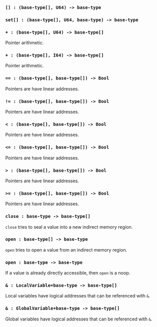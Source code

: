 <link rel="stylesheet" type="text/css" href="styles.css">

### `[] : (base-type[], U64) -> base-type`

### `set[] : (base-type[], U64, base-type) -> base-type`

### `+ : (base-type[], U64) -> base-type[]`

Pointer arithmetic.

### `+ : (base-type[], I64) -> base-type[]`

Pointer arithmetic.

### `== : (base-type[], base-type[]) -> Bool`

Pointers are have linear addresses.

### `!= : (base-type[], base-type[]) -> Bool`

Pointers are have linear addresses.

### `< : (base-type[], base-type[]) -> Bool`

Pointers are have linear addresses.

### `<= : (base-type[], base-type[]) -> Bool`

Pointers are have linear addresses.

### `> : (base-type[], base-type[]) -> Bool`

Pointers are have linear addresses.

### `>= : (base-type[], base-type[]) -> Bool`

Pointers are have linear addresses.

### `close : base-type -> base-type[]`

`close` tries to seal a value into a new indirect memory region.

### `open : base-type[] -> base-type`

`open` tries to open a value from an indirect memory region.

### `open : base-type -> base-type`

If a value is already directly accessible, then `open` is a noop.

### `& : LocalVariable+base-type -> base-type[]`

Local variables have logical addresses that can be referenced with `&`.

### `& : GlobalVariable+base-type -> base-type[]`

Global variables have logical addresses that can be referenced with `&`.
